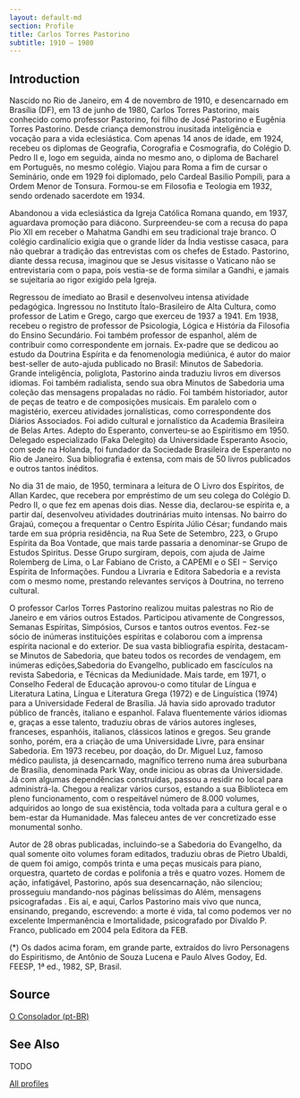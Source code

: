 ```yaml
---
layout: default-md
section: Profile
title: Carlos Torres Pastorino
subtitle: 1910 – 1980
---
```


## Introduction
Nascido no Rio de Janeiro, em 4 de novembro de 1910, e desencarnado em Brasília (DF), em 13 de junho de 1980, Carlos Torres Pastorino, mais conhecido como professor Pastorino, foi filho de José Pastorino e Eugênia Torres Pastorino. Desde criança demonstrou inusitada inteligência e vocação para a vida eclesiástica. Com apenas 14 anos de idade, em 1924, recebeu os diplomas de Geografia, Corografia e Cosmografia, do Colégio D. Pedro II e, logo em seguida, ainda no mesmo ano, o diploma de Bacharel em Português, no mesmo colégio. Viajou para Roma a fim de cursar o Seminário, onde em 1929 foi diplomado, pelo Cardeal Basilio Pompili, para a Ordem Menor de Tonsura. Formou-se em Filosofia e Teologia em 1932, sendo ordenado sacerdote em 1934. 

Abandonou a vida eclesiástica da Igreja Católica Romana quando, em 1937, aguardava promoção para diácono. Surpreendeu-se com a recusa do papa Pio XII em receber o Mahatma Gandhi em seu tradicional traje branco. O colégio cardinalício exigia que o grande líder da Índia vestisse casaca, para não quebrar a tradição das entrevistas com os chefes de Estado. Pastorino, diante dessa recusa, imaginou que se Jesus visitasse o Vaticano não se entrevistaria com o papa, pois  vestia-se de forma similar a Gandhi, e jamais se sujeitaria ao rigor exigido pela Igreja.

Regressou de imediato ao Brasil e desenvolveu intensa atividade pedagógica. Ingressou no Instituto Ítalo-Brasileiro de Alta Cultura, como professor de Latim e Grego, cargo que exerceu de 1937 a 1941. Em 1938, recebeu o registro de professor de Psicologia, Lógica e História da Filosofia do Ensino Secundário. Foi também professor de espanhol, além de contribuir como correspondente em jornais. Ex-padre que se dedicou ao estudo da Doutrina Espírita e da fenomenologia mediúnica, é autor do maior best-seller de auto-ajuda publicado no Brasil: Minutos de Sabedoria. Grande inteligência, poliglota, Pastorino ainda traduziu livros em diversos idiomas. Foi também radialista, sendo sua obra Minutos de Sabedoria uma coleção das mensagens propaladas no rádio. Foi também historiador, autor de peças de teatro e de composições musicais. Em paralelo com o magistério, exerceu atividades jornalísticas, como correspondente dos Diários Associados. Foi adido cultural e jornalístico da Academia Brasileira de Belas Artes. Adepto do Esperanto, converteu-se ao Espiritismo em 1950. Delegado especializado (Faka Delegito) da Universidade Esperanto Asocio, com sede na Holanda, foi fundador da Sociedade Brasileira de Esperanto no Rio de Janeiro. Sua bibliografia é extensa, com mais de 50 livros publicados e outros tantos inéditos.

No dia 31 de maio, de 1950, terminara a leitura de O Livro dos Espíritos, de Allan Kardec, que recebera por empréstimo de um seu colega do Colégio D. Pedro II, o que fez em apenas dois dias. Nesse dia, declarou-se espírita e, a partir daí, desenvolveu atividades doutrinárias muito intensas. No bairro do Grajaú, começou a frequentar o Centro Espírita Júlio César; fundando mais tarde em sua própria residência, na Rua Sete de Setembro, 223, o Grupo Espírita da Boa Vontade, que mais tarde passaria a denominar-se Grupo de Estudos Spiritus. Desse Grupo surgiram, depois, com ajuda de Jaime Rolemberg de Lima, o Lar Fabiano de Cristo, a CAPEMI e o SEI − Serviço Espírita de Informações. Fundou a Livraria e Editora Sabedoria e a revista com o mesmo nome, prestando relevantes serviços à Doutrina, no terreno cultural.

O professor Carlos Torres Pastorino realizou muitas palestras no Rio de Janeiro e em vários outros Estados. Participou ativamente de Congressos, Semanas Espíritas, Simpósios, Cursos e tantos outros eventos. Fez-se sócio de inúmeras instituições espíritas e colaborou com a imprensa espírita nacional e do exterior. De sua vasta bibliografia espírita, destacam-se Minutos de Sabedoria, que bateu todos os recordes de vendagem, em inúmeras edições,Sabedoria do Evangelho, publicado em fascículos na revista Sabedoria, e Técnicas da Mediunidade. Mais tarde, em 1971, o Conselho Federal de Educação aprovou-o como titular de Língua e Literatura Latina, Língua e Literatura Grega (1972) e de Linguística (1974) para a Universidade Federal de Brasília. Já havia sido aprovado tradutor público de francês, italiano e espanhol. Falava fluentemente vários idiomas e, graças a esse talento, traduziu obras de vários autores ingleses, franceses, espanhóis, italianos, clássicos latinos e gregos. Seu grande sonho, porém, era a criação de uma Universidade Livre, para ensinar Sabedoria. Em 1973 recebeu, por doação, do Dr. Miguel Luz, famoso médico paulista, já desencarnado, magnífico terreno numa área suburbana de Brasília, denominada Park Way, onde iniciou as obras da Universidade. Já com algumas dependências construídas, passou a residir no local para administrá-la. Chegou a realizar vários cursos, estando a sua Biblioteca em pleno funcionamento, com o respeitável número de 8.000 volumes, adquiridos ao longo de sua existência, toda voltada para a cultura geral e o bem-estar da Humanidade. Mas faleceu antes de ver concretizado esse monumental sonho.

Autor de 28 obras publicadas, incluindo-se a Sabedoria do Evangelho, da qual somente oito volumes foram editados, traduziu obras de Pietro Ubaldi, de quem foi amigo, compôs trinta e uma peças musicais para piano, orquestra, quarteto de cordas e polifonia a três e quatro vozes. Homem de ação, infatigável, Pastorino, após sua desencarnação, não silenciou; prosseguiu mandando-nos páginas belíssimas do Além, mensagens psicografadas . Eis aí, e aqui, Carlos Pastorino mais vivo que nunca, ensinando, pregando, escrevendo: a morte é vida, tal como podemos ver no excelente Impermanência e Imortalidade, psicografado por Divaldo P. Franco, publicado em 2004 pela Editora da FEB.

(*) Os dados acima foram, em grande parte, extraídos do livro Personagens do Espiritismo, de Antônio de Souza Lucena e Paulo Alves Godoy, Ed. FEESP, 1ª ed., 1982, SP, Brasil. 

## Source
[O Consolador (pt-BR)](http://www.oconsolador.com.br/linkfixo/biografias/carlospastorini.html)

## See Also
TODO

<a href="/profiles" class="button">All profiles</a>
